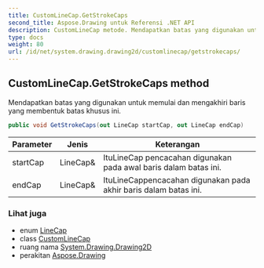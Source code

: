 ```yaml
---
title: CustomLineCap.GetStrokeCaps
second_title: Aspose.Drawing untuk Referensi .NET API
description: CustomLineCap metode. Mendapatkan batas yang digunakan untuk memulai dan mengakhiri baris yang membentuk batas khusus ini.
type: docs
weight: 80
url: /id/net/system.drawing.drawing2d/customlinecap/getstrokecaps/
---
```

## CustomLineCap.GetStrokeCaps method

Mendapatkan batas yang digunakan untuk memulai dan mengakhiri baris yang membentuk batas khusus ini.

```csharp
public void GetStrokeCaps(out LineCap startCap, out LineCap endCap)
```

| Parameter | Jenis | Keterangan |
| --- | --- | --- |
| startCap | LineCap& | ItuLineCap pencacahan digunakan pada awal baris dalam batas ini. |
| endCap | LineCap& | ItuLineCappencacahan digunakan pada akhir baris dalam batas ini. |

### Lihat juga

* enum [LineCap](../../linecap/)
* class [CustomLineCap](../)
* ruang nama [System.Drawing.Drawing2D](../../customlinecap/)
* perakitan [Aspose.Drawing](../../../)


